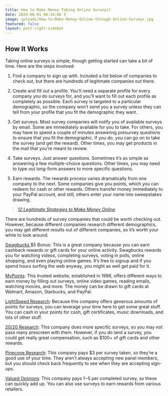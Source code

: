 ```yaml
---
title: How to Make Money Taking Online Surveys?
date: 2020-06-01 06:34:00 Z
image: uploads/How-to-Make-Money-Online-through-Online-Surveys.jpg
featured: false
layout: post-right-sidebar
---
```


## How It Works

Taking online surveys is simple, though getting started can take a bit of time. Here are the steps involved:

1. Find a company to sign up with. Included a list below of companies to check out, but there are hundreds of legitimate companies out there.

2. Create and fill out a profile. You’ll need a separate profile for every company you do surveys for, and you’ll want to fill out each profile as completely as possible. Each survey is targeted to a particular demographic, so the company won’t send you a survey unless they can tell from your profile that you fit the demographic they want.

3. Get surveys. Most survey companies will notify you of available surveys by email. Some are immediately available for you to take. For others, you may have to spend a couple of minutes answering presurvey questions to ensure that you fit the demographic. If you do, you can go on to take the survey (and get the reward). Other times, you may get products in the mail that you’re meant to review.

4. Take surveys. Just answer questions. Sometimes it’s as simple as answering a few multiple-choice questions. Other times, you may need to type out long-form answers to more specific questions.

5. Earn rewards. The rewards process varies dramatically from one company to the next. Some companies give you points, which you can redeem for cash or other rewards. Others transfer money immediately to your PayPal account, and still, others enter your name into sweepstakes drawing.

> *[12 Legitimate Strategies to Make Money Online](2020/06/10/legit-ways-to-make-money-online.html)*

There are hundreds of survey companies that could be worth checking out. However, because different companies research different demographics, you may get different results out of different companies, so it’s worth your while to look around.

[Swagbucks ](https://www.swagbucks.com/refer/iddeals)$5 Bonus: This is a great company because you can earn cashback rewards or gift cards for your online activity. Swagbucks rewards you for watching videos, completing surveys, voting in polls, online shopping, and even playing online games. It’s free to signup and if you spend hours surfing the web anyway, you might as well get paid for it.

[MyPoints](https://www.mypoints.com/): This trusted website, established in 1996, offers different ways to earn money by filling out surveys, online video games, reading emails, watching movies, and more. The money can be drawn to gift cards at Walmart, Amazon, Starbucks, and PayPal.

[LightSpeed Research](http://www.lightspeedresearch.com/): Because this company offers generous amounts of points for surveys, you can leverage your time here to get some great stuff. You can cash in your points for cash, gift certificates, music downloads, and lots of other stuff.

[20/20 Research](http://www.2020research.com/): This company does more specific surveys, so you may not pass many prescreen with them. However, if you do land a survey, you could get really great compensation, such as $100\+ of gift cards and other rewards.

[Pinecone Research](https://www.pineconeresearch.com/Signup/Signup_Form.aspx): This company pays $3 per survey taken, so they’re a good use of your time. They aren’t always accepting new panel members, but you should check back frequently to see when they are accepting sign-ups.

[Valued Opinions](http://www.valuedopinions.com/): This company pays $1-$5 per completed survey, so these can quickly add up. You can also use surveys to earn rewards from various retailers.
